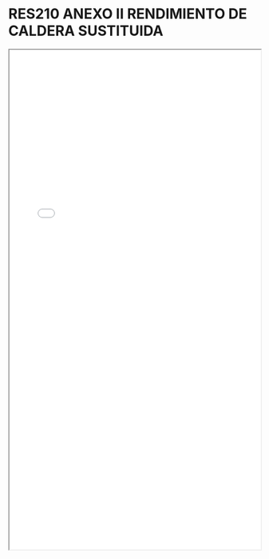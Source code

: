 
# RES210 ANEXO II RENDIMIENTO DE CALDERA SUSTITUIDA

<iframe src="../RES210 ANEXO II RENDIMIENTO DE CALDERA SUSTITUIDA.pdf" width="100%" height="1000px"></iframe>

